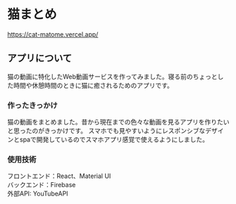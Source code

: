 # 猫まとめ

https://cat-matome.vercel.app/

## アプリについて

猫の動画に特化したWeb動画サービスを作ってみました。寝る前のちょっとした時間や休憩時間のときに猫に癒されるためのアプリです。

### 作ったきっかけ

猫の動画をまとめました。昔から現在までの色々な動画を見るアプリを作りたいと思ったのがきっかけです。
スマホでも見やすいようにレスポンシブなデザインとspaで開発しているのでスマホアプリ感覚で使えるようにしました。
### 使用技術

フロントエンド：React、Material UI<br>
バックエンド：Firebase<br>
外部API: YouTubeAPI


